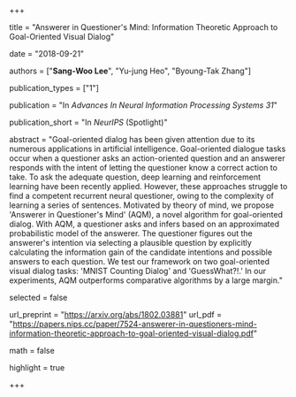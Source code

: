 +++

title = "Answerer in Questioner's Mind: Information Theoretic Approach to Goal-Oriented Visual Dialog"

date = "2018-09-21"

authors = ["**Sang-Woo Lee**", "Yu-jung Heo", "Byoung-Tak Zhang"]

publication_types = ["1"]

publication = "In *Advances In Neural Information Processing Systems 31*"

publication_short = "In *NeurIPS* (Spotlight)"

abstract = "Goal-oriented dialog has been given attention due to its numerous applications in artificial intelligence. Goal-oriented dialogue tasks occur when a questioner asks an action-oriented question and an answerer responds with the intent of letting the questioner know a correct action to take. To ask the adequate question, deep learning and reinforcement learning have been recently applied. However, these approaches struggle to find a competent recurrent neural questioner, owing to the complexity of learning a series of sentences. Motivated by theory of mind, we propose 'Answerer in Questioner's Mind' (AQM), a novel algorithm for goal-oriented dialog. With AQM, a questioner asks and infers based on an approximated probabilistic model of the answerer. The questioner figures out the answerer's intention via selecting a plausible question by explicitly calculating the information gain of the candidate intentions and possible answers to each question. We test our framework on two goal-oriented visual dialog tasks: 'MNIST Counting Dialog' and 'GuessWhat?!.' In our experiments, AQM outperforms comparative algorithms by a large margin."

selected = false

url_preprint = "https://arxiv.org/abs/1802.03881"
url_pdf = "https://papers.nips.cc/paper/7524-answerer-in-questioners-mind-information-theoretic-approach-to-goal-oriented-visual-dialog.pdf"

math = false

highlight = true


+++

